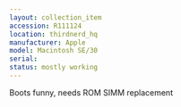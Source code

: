 ```yaml
---
layout: collection_item
accession: R111124
location: thirdnerd_hq
manufacturer: Apple
model: Macintosh SE/30
serial: 
status: mostly working
---
```


Boots funny, needs ROM SIMM replacement